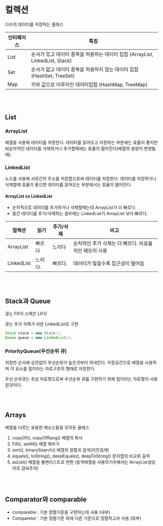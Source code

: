 # 컬렉션

다수의 데이터를 저장하는 클래스

| 인터페이스 | 특징                                                         |
| ---------- | ------------------------------------------------------------ |
| List       | 순서가 있고 데이터 중복을 허용하는 데이터 집합 (ArrayList, LinkedList, Stack) |
| Set        | 순서가 없고 데이터 중복을 허용하지 않는 데이터 집합(HashSet, TreeSet) |
| Map        | 키와 값으로 이루어진 데이터집합 (HashMap, TreeMap)           |

<br/>

<br/>

## List

### ArrayList

배열을 사용해 데이터를 저장한다. 데이터를 읽어오고 저장하는 부분에는 효율이 좋지만 비순차적인 데이터를 삭제하거나 추가할때에는 효율이 떨어진다(배열의 용량이 변경될때).

### LinkedList

노드를 사용해 서로간의 주소를 저장함으로써 데이터를 저장한다. 데이터를 저장하거나 삭제할때 효율이 좋으면 데이터를 읽어오는 부분에서는 효율이 떨어진다.

#### ArrayList vs LinkedList

- 순차적으로 데이터를 추가하거나 삭제할때는데 ArrayList가 더 빠르다.
- 중간 데이터를 추가/삭제하는 경우에는 LinkedList가 ArrayList 보다 빠르다.

| 컬렉션     | 읽기    | 추가/삭제 | 비고                                                   |
| ---------- | ------- | --------- | ------------------------------------------------------ |
| ArrayList  | 빠르다  | 느리다    | 순처적인 추가 삭제는 더 빠르다. 비효율적인 메모리 사용 |
| LinkedList | 느리다. | 빠르다.   | 데이터가 많을수록 접근성이 떨어짐                      |

<br/>

<br/>

## Stack과 Queue

큐는 FIFO 스택은 LIFO

큐는 추가 삭제가 쉬운 LinkedList로 구현 

```java
Stack stack = new Stack();
Queue queue = new LinkedList();
```

### PriorityQueue(우선순위 큐)

저장한 순서에 상관없이 우선순위가 높은것부터 꺼내진다. 저장공간으로 배열을 사용하며 각 요소를 힙이라는 자료구조의 형태로 저장한다.

우선 순위큐는 추상 자료형으로써 우선순위 큐를 구현하기 위해 힙이라는 자료형이 사용된것이다.

<br/>

<br/>

## Arrays 

배열을 다루는 유용한 메소드들을 모아둔 클래스

1. copyOf(), copyOfRang() 배열의 복사
2. Fill(), setAll() 배열 채우기
3. sort(), binarySearch() 배열의 정렬과 검색(이진검색)
4. equals(), toString(), deepEquals(), deepToString() 문자열의 비교와 출력
5. asList() 배열을 불변리스트로 변환 (동적배열을 사용하기우해서는 ArrayList생성자로 감싸주자)

<br/>

<br/>

## Comparator와 comparable 

- compareble : 기본 정렬기준을 구현하는데 사용 (내부)
- Comparetor : 기본 정렬기준 외에 다른 기준으로 정렬하고자 사용 (외부)
